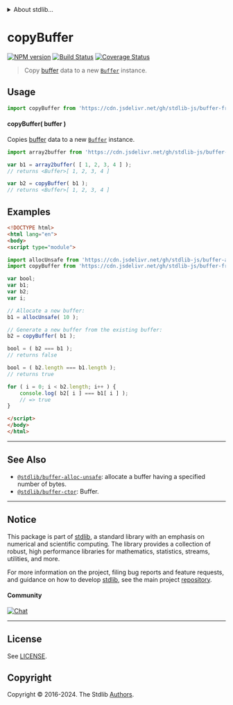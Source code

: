 <!--

@license Apache-2.0

Copyright (c) 2018 The Stdlib Authors.

Licensed under the Apache License, Version 2.0 (the "License");
you may not use this file except in compliance with the License.
You may obtain a copy of the License at

   http://www.apache.org/licenses/LICENSE-2.0

Unless required by applicable law or agreed to in writing, software
distributed under the License is distributed on an "AS IS" BASIS,
WITHOUT WARRANTIES OR CONDITIONS OF ANY KIND, either express or implied.
See the License for the specific language governing permissions and
limitations under the License.

-->


<details>
  <summary>
    About stdlib...
  </summary>
  <p>We believe in a future in which the web is a preferred environment for numerical computation. To help realize this future, we've built stdlib. stdlib is a standard library, with an emphasis on numerical and scientific computation, written in JavaScript (and C) for execution in browsers and in Node.js.</p>
  <p>The library is fully decomposable, being architected in such a way that you can swap out and mix and match APIs and functionality to cater to your exact preferences and use cases.</p>
  <p>When you use stdlib, you can be absolutely certain that you are using the most thorough, rigorous, well-written, studied, documented, tested, measured, and high-quality code out there.</p>
  <p>To join us in bringing numerical computing to the web, get started by checking us out on <a href="https://github.com/stdlib-js/stdlib">GitHub</a>, and please consider <a href="https://opencollective.com/stdlib">financially supporting stdlib</a>. We greatly appreciate your continued support!</p>
</details>

# copyBuffer

[![NPM version][npm-image]][npm-url] [![Build Status][test-image]][test-url] [![Coverage Status][coverage-image]][coverage-url] <!-- [![dependencies][dependencies-image]][dependencies-url] -->

> Copy [buffer][@stdlib/buffer/ctor] data to a new [`Buffer`][@stdlib/buffer/ctor] instance.

<!-- Section to include introductory text. Make sure to keep an empty line after the intro `section` element and another before the `/section` close. -->

<section class="intro">

</section>

<!-- /.intro -->

<!-- Package usage documentation. -->



<section class="usage">

## Usage

```javascript
import copyBuffer from 'https://cdn.jsdelivr.net/gh/stdlib-js/buffer-from-buffer@esm/index.mjs';
```

#### copyBuffer( buffer )

Copies [buffer][@stdlib/buffer/ctor] data to a new [`Buffer`][@stdlib/buffer/ctor] instance.

```javascript
import array2buffer from 'https://cdn.jsdelivr.net/gh/stdlib-js/buffer-from-array@esm/index.mjs';

var b1 = array2buffer( [ 1, 2, 3, 4 ] );
// returns <Buffer>[ 1, 2, 3, 4 ]

var b2 = copyBuffer( b1 );
// returns <Buffer>[ 1, 2, 3, 4 ]
```

</section>

<!-- /.usage -->

<!-- Package usage notes. Make sure to keep an empty line after the `section` element and another before the `/section` close. -->

<section class="notes">

</section>

<!-- /.notes -->

<!-- Package usage examples. -->

<section class="examples">

## Examples

<!-- eslint no-undef: "error" -->

```html
<!DOCTYPE html>
<html lang="en">
<body>
<script type="module">

import allocUnsafe from 'https://cdn.jsdelivr.net/gh/stdlib-js/buffer-alloc-unsafe@esm/index.mjs';
import copyBuffer from 'https://cdn.jsdelivr.net/gh/stdlib-js/buffer-from-buffer@esm/index.mjs';

var bool;
var b1;
var b2;
var i;

// Allocate a new buffer:
b1 = allocUnsafe( 10 );

// Generate a new buffer from the existing buffer:
b2 = copyBuffer( b1 );

bool = ( b2 === b1 );
// returns false

bool = ( b2.length === b1.length );
// returns true

for ( i = 0; i < b2.length; i++ ) {
    console.log( b2[ i ] === b1[ i ] );
    // => true
}

</script>
</body>
</html>
```

</section>

<!-- /.examples -->

<!-- Section to include cited references. If references are included, add a horizontal rule *before* the section. Make sure to keep an empty line after the `section` element and another before the `/section` close. -->

<section class="references">

</section>

<!-- /.references -->

<!-- Section for related `stdlib` packages. Do not manually edit this section, as it is automatically populated. -->

<section class="related">

* * *

## See Also

-   <span class="package-name">[`@stdlib/buffer-alloc-unsafe`][@stdlib/buffer/alloc-unsafe]</span><span class="delimiter">: </span><span class="description">allocate a buffer having a specified number of bytes.</span>
-   <span class="package-name">[`@stdlib/buffer-ctor`][@stdlib/buffer/ctor]</span><span class="delimiter">: </span><span class="description">Buffer.</span>

</section>

<!-- /.related -->

<!-- Section for all links. Make sure to keep an empty line after the `section` element and another before the `/section` close. -->


<section class="main-repo" >

* * *

## Notice

This package is part of [stdlib][stdlib], a standard library with an emphasis on numerical and scientific computing. The library provides a collection of robust, high performance libraries for mathematics, statistics, streams, utilities, and more.

For more information on the project, filing bug reports and feature requests, and guidance on how to develop [stdlib][stdlib], see the main project [repository][stdlib].

#### Community

[![Chat][chat-image]][chat-url]

---

## License

See [LICENSE][stdlib-license].


## Copyright

Copyright &copy; 2016-2024. The Stdlib [Authors][stdlib-authors].

</section>

<!-- /.stdlib -->

<!-- Section for all links. Make sure to keep an empty line after the `section` element and another before the `/section` close. -->

<section class="links">

[npm-image]: http://img.shields.io/npm/v/@stdlib/buffer-from-buffer.svg
[npm-url]: https://npmjs.org/package/@stdlib/buffer-from-buffer

[test-image]: https://github.com/stdlib-js/buffer-from-buffer/actions/workflows/test.yml/badge.svg?branch=v0.2.0
[test-url]: https://github.com/stdlib-js/buffer-from-buffer/actions/workflows/test.yml?query=branch:v0.2.0

[coverage-image]: https://img.shields.io/codecov/c/github/stdlib-js/buffer-from-buffer/main.svg
[coverage-url]: https://codecov.io/github/stdlib-js/buffer-from-buffer?branch=main

<!--

[dependencies-image]: https://img.shields.io/david/stdlib-js/buffer-from-buffer.svg
[dependencies-url]: https://david-dm.org/stdlib-js/buffer-from-buffer/main

-->

[chat-image]: https://img.shields.io/gitter/room/stdlib-js/stdlib.svg
[chat-url]: https://app.gitter.im/#/room/#stdlib-js_stdlib:gitter.im

[stdlib]: https://github.com/stdlib-js/stdlib

[stdlib-authors]: https://github.com/stdlib-js/stdlib/graphs/contributors

[umd]: https://github.com/umdjs/umd
[es-module]: https://developer.mozilla.org/en-US/docs/Web/JavaScript/Guide/Modules

[deno-url]: https://github.com/stdlib-js/buffer-from-buffer/tree/deno
[deno-readme]: https://github.com/stdlib-js/buffer-from-buffer/blob/deno/README.md
[umd-url]: https://github.com/stdlib-js/buffer-from-buffer/tree/umd
[umd-readme]: https://github.com/stdlib-js/buffer-from-buffer/blob/umd/README.md
[esm-url]: https://github.com/stdlib-js/buffer-from-buffer/tree/esm
[esm-readme]: https://github.com/stdlib-js/buffer-from-buffer/blob/esm/README.md
[branches-url]: https://github.com/stdlib-js/buffer-from-buffer/blob/main/branches.md

[stdlib-license]: https://raw.githubusercontent.com/stdlib-js/buffer-from-buffer/main/LICENSE

<!-- <related-links> -->

[@stdlib/buffer/alloc-unsafe]: https://github.com/stdlib-js/buffer-alloc-unsafe/tree/esm

[@stdlib/buffer/ctor]: https://github.com/stdlib-js/buffer-ctor/tree/esm

<!-- </related-links> -->

</section>

<!-- /.links -->
